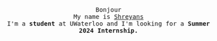 <p align="center">
  <samp>Bonjour</samp>
  <br>
  <samp>My name is <a target="_blank" href="https://sdey.dev/">Shreyans</a></samp>
    <br>
  <samp>I'm a <b>student</b> at UWaterloo and I'm looking for a <b>Summer 2024 Internship.</b></a></samp>
  <br>
</p>
